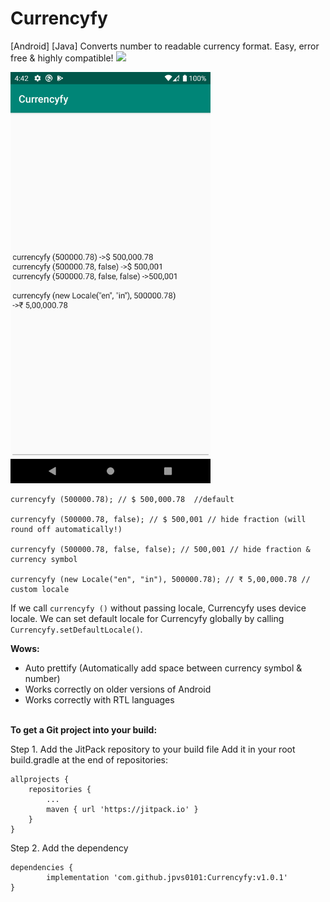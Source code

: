 # Currencyfy
[Android] [Java]   Converts number to readable currency format. Easy, error free &amp; highly compatible!
[![](https://jitpack.io/v/jpvs0101/Currencyfy.svg)](https://jitpack.io/#jpvs0101/Currencyfy)

<img src="https://github.com/jpvs0101/Currencyfy/blob/master/Screenshots/Screenshot_01.png" width="320">

```
currencyfy (500000.78); // $ 500,000.78  //default

currencyfy (500000.78, false); // $ 500,001 // hide fraction (will round off automatically!)

currencyfy (500000.78, false, false); // 500,001 // hide fraction & currency symbol

currencyfy (new Locale("en", "in"), 500000.78); // ₹ 5,00,000.78 // custom locale
```

If we call `currencyfy ()` without passing locale, Currencyfy uses device locale. We can set default locale for Currencyfy globally by calling `Currencyfy.setDefaultLocale()`. 


<b>Wows:</b>
* Auto prettify (Automatically add space between currency symbol & number)
* Works correctly on older versions of Android
* Works correctly with RTL languages 


<br><b>To get a Git project into your build:</b>

Step 1. Add the JitPack repository to your build file
Add it in your root build.gradle at the end of repositories:

	allprojects {
		repositories {
			...
			maven { url 'https://jitpack.io' }
		}
	}

Step 2. Add the dependency

	dependencies {
	        implementation 'com.github.jpvs0101:Currencyfy:v1.0.1'
	}




